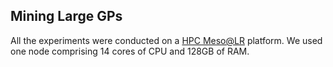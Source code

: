 ## Mining Large GPs

All the experiments were conducted on a [HPC Meso@LR](https://meso-lr.umontpellier.fr) platform. We used one node comprising 14 cores of CPU and 128GB of RAM.
